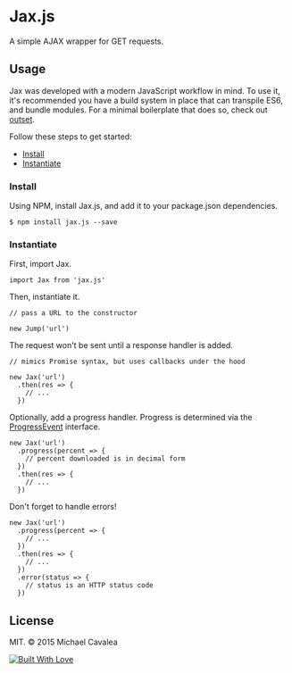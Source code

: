 # Jax.js

A simple AJAX wrapper for GET requests.

## Usage

Jax was developed with a modern JavaScript workflow in mind. To use it, it's recommended you have a build system in place that can transpile ES6, and bundle modules. For a minimal boilerplate that does so, check out [outset](https://github.com/callmecavs/outset).

Follow these steps to get started:

* [Install](#install)
* [Instantiate](#instantiate)

### Install

Using NPM, install Jax.js, and add it to your package.json dependencies.

```
$ npm install jax.js --save
```

### Instantiate

First, import Jax.

```es6
import Jax from 'jax.js'
```

Then, instantiate it.

```es6
// pass a URL to the constructor

new Jump('url')
```

The request won't be sent until a response handler is added.

```es6
// mimics Promise syntax, but uses callbacks under the hood

new Jax('url')
  .then(res => {
    // ...
  })
```

Optionally, add a progress handler. Progress is determined via the [ProgressEvent](https://developer.mozilla.org/en-US/docs/Web/API/ProgressEvent) interface.

```es6
new Jax('url')
  .progress(percent => {
    // percent downloaded is in decimal form
  })
  .then(res => {
    // ...
  })
```

Don't forget to handle errors!

```es6
new Jax('url')
  .progress(percent => {
    // ...
  })
  .then(res => {
    // ...
  })
  .error(status => {
    // status is an HTTP status code
  })
```

## License

MIT. © 2015 Michael Cavalea

[![Built With Love](http://forthebadge.com/images/badges/built-with-love.svg)](http://forthebadge.com)
